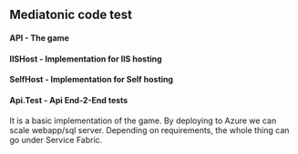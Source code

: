 ## Mediatonic code test 

#### API - The game
#### IISHost - Implementation for IIS hosting
#### SelfHost - Implementation for Self hosting
#### Api.Test - Api End-2-End tests

####
It is a basic implementation of the game. By deploying to Azure we can scale webapp/sql server. 
Depending on requirements, the whole thing can go under Service Fabric.